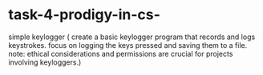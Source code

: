 # task-4-prodigy-in-cs-
simple keylogger ( create a basic keylogger program that records and logs keystrokes. focus on logging the keys pressed and saving them to a file. note: ethical considerations and permissions are crucial for projects involving keyloggers.)
